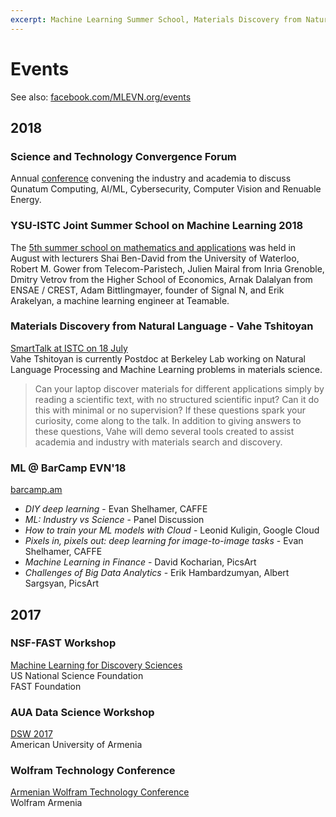 ```yaml
---
excerpt: Machine Learning Summer School, Materials Discovery from Natural Language, BarCamp EVN, NSF-FAST, AUA Data Science, Wolfram
---
```


# Events

See also: [facebook.com/MLEVN.org/events](https://www.facebook.com/MLEVN.org/events/)

## 2018

### Science and Technology Convergence Forum
Annual [conference](http://www.stcc.am) convening the industry and academia to discuss Qunatum Computing, AI/ML, Cybersecurity, Computer Vision and Renuable Energy.

### YSU-ISTC Joint Summer School on Machine Learning 2018
The [5th summer school on mathematics and applications](http://mathschool.ysu.am/mss2018/) was held in August with lecturers 
Shai Ben-David from the University of Waterloo, Robert M. Gower from Telecom-Paristech, Julien Mairal from Inria Grenoble, Dmitry Vetrov from the Higher School of Economics, Arnak Dalalyan from ENSAE / CREST, Adam Bittlingmayer, founder of Signal N, and Erik Arakelyan, a machine learning engineer at Teamable.

### Materials Discovery from Natural Language - Vahe Tshitoyan

[SmartTalk at ISTC on 18 July](https://www.reddit.com/r/MLEVN/comments/8xyoau/materials_discovery_from_natural_language_with/)  
Vahe Tshitoyan is currently Postdoc at Berkeley Lab working on Natural Language Processing and Machine Learning problems in materials science.  
> Can your laptop discover materials for different applications simply by reading a scientific text, with no structured scientific input? Can it do this with minimal or no supervision? If these questions spark your curiosity, come along to the talk. In addition to giving answers to these questions, Vahe will demo several tools created to assist academia and industry with materials search and discovery. 

### ML @ BarCamp EVN'18
[barcamp.am](http://barcamp.am/)
- *DIY deep learning* - Evan Shelhamer, CAFFE
- *ML: Industry vs Science* - Panel Discussion
- *How to train your ML models with Cloud* - Leonid Kuligin, Google Cloud
- *Pixels in, pixels out: deep learning for image-to-image tasks* - Evan Shelhamer, CAFFE
- *Machine Learning in Finance* - David Kocharian, PicsArt
- *Challenges of Big Data Analytics* - Erik Hambardzumyan, Albert Sargsyan, PicsArt

## 2017

### NSF-FAST Workshop
[Machine Learning for Discovery Sciences](https://www.facebook.com/events/111020619535424/)  
US National Science Foundation  
FAST Foundation  

### AUA Data Science Workshop
[DSW 2017](https://dsw2017.aua.am/)  
American University of Armenia  

### Wolfram Technology Conference
[Armenian Wolfram Technology Conference](https://www.wolfram.com/events/technology-conference-am/2017/)  
Wolfram Armenia

